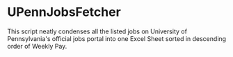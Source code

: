 # UPennJobsFetcher
This script neatly condenses all the listed jobs on University of Pennsylvania's official jobs portal into one Excel Sheet sorted in descending order of Weekly Pay. 
